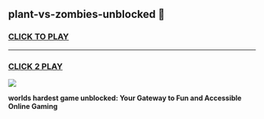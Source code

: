 
## plant-vs-zombies-unblocked 👋
<h3>
<a href="https://premium.freeplayer.one?title=plant-vs-zombies-unblocked&ref=14F">CLICK TO PLAY</a></h3>
<hr>

<h3>
<a href="https://premium.freeplayer.one?title=plant-vs-zombies-unblocked&ref=14F">CLICK 2 PLAY</a>
  
</h3>

<a href="https://premium.freeplayer.one?title=plant-vs-zombies-unblocked&ref=12F/"><img src="https://clearcache.store/games.png"></a>


**worlds hardest game unblocked: Your Gateway to Fun and Accessible Online Gaming**
